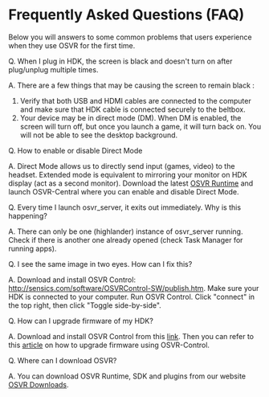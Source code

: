 # Frequently Asked Questions (FAQ)

Below you will answers to some common problems that users experience when they use OSVR for the first time.

Q. When I plug in HDK, the screen is black and doesn't turn on after plug/unplug multiple times.

A. There are a few things that may be causing the screen to remain black :
	
1. Verify that both USB and HDMI cables are connected to the computer and make sure that HDK cable is connected securely to the beltbox.
2. Your device may be in direct mode (DM). When DM is enabled, the screen will turn off, but once you launch a game, it will turn back on. You will not be able to see the desktop background.

Q. How to enable or disable Direct Mode 

A. Direct Mode allows us to directly send input (games, video) to the headset. Extended mode is equivalent to mirroring your monitor on HDK display (act as a second monitor). Download the latest [OSVR Runtime](www.osvr.github.io/using) and launch OSVR-Central where you can enable and disable Direct Mode.

Q. Every time I launch osvr_server, it exits out immediately. Why is this happening?  

A. There can only be one (highlander) instance of osvr_server running. Check if there is another one already opened (check Task Manager for running apps).

Q. I see the same image in two eyes. How can I fix this?

A. Download and install OSVR Control: http://sensics.com/software/OSVRControl-SW/publish.htm. Make sure your HDK is connected to your computer. Run OSVR Control. Click "connect" in the top right, then click "Toggle side-by-side". 

Q. How can I upgrade firmware of my HDK?

A. Download and install OSVR Control from this [link](http://sensics.com/software/OSVRControl-SW/publish.htm). Then you can refer to this [article](https://github.com/OSVR/OSVR-Docs/blob/master/Utilities/OSVRControl.md) on how to upgrade firmware using OSVR-Control.

Q. Where can I download OSVR?

A. You can download OSVR Runtime, SDK and plugins from our website [OSVR Downloads](www.osvr.github.io/using).